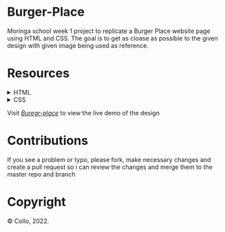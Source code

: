 # Burger-Place
Moringa school week 1 project to replicate a Burger Place website page using HTML and CSS. The goal is to get as cloase as possible to the given design with given image being used as reference.
# Resources
<details>
<Summary>HTML</summary>
<ul><li>index.html</li></ul>
</details>
<details>
<Summary>CSS</summary>
<ul><li>index.css</li></ul>
</details>

Visit *[Buregr-place](https://ckm54.github.io/Burger-Place/)* to view the live demo of the design

# Contributions
If you see a problem or typo, please fork, make necessary changes and create a pull request so i can review the changes and merge them to the master repo and branch
# Copyright
&copy; Collo, 2022. 

